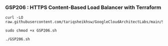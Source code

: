  ### GSP206 : HTTPS Content-Based Load Balancer with Terraform 

```
curl -LO raw.githubusercontent.com/tariqsheikhsw/GoogleCloudArchitectLabs/main/Solutions/GSP206.sh

sudo chmod +x GSP206.sh

./GSP206.sh

```
